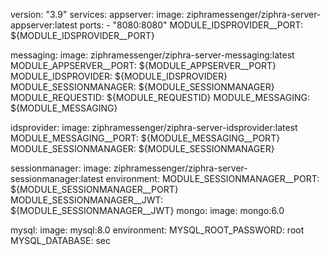 version: "3.9"
services:
  appserver:
    image: ziphramessenger/ziphra-server-appserver:latest
    ports:
      - "8080:8080"
      MODULE_IDSPROVIDER__PORT: ${MODULE_IDSPROVIDER__PORT}

  messaging:
    image: ziphramessenger/ziphra-server-messaging:latest
      MODULE_APPSERVER__PORT: ${MODULE_APPSERVER__PORT}
      MODULE_IDSPROVIDER: ${MODULE_IDSPROVIDER}
      MODULE_SESSIONMANAGER: ${MODULE_SESSIONMANAGER}
      MODULE_REQUESTID: ${MODULE_REQUESTID}
      MODULE_MESSAGING: ${MODULE_MESSAGING}

  idsprovider:
    image: ziphramessenger/ziphra-server-idsprovider:latest
      MODULE_MESSAGING__PORT: ${MODULE_MESSAGING__PORT}
      MODULE_SESSIONMANAGER: ${MODULE_SESSIONMANAGER}


  sessionmanager:
    image: ziphramessenger/ziphra-server-sessionmanager:latest
    environment:
      MODULE_SESSIONMANAGER__PORT: ${MODULE_SESSIONMANAGER__PORT}
      MODULE_SESSIONMANAGER__JWT: ${MODULE_SESSIONMANAGER__JWT}
  mongo:
    image: mongo:6.0

  mysql:
    image: mysql:8.0
    environment:
      MYSQL_ROOT_PASSWORD: root
      MYSQL_DATABASE: sec
